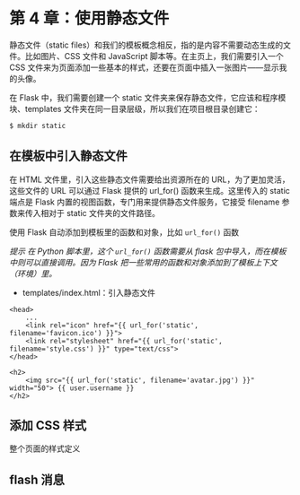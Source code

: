 # 第 4 章：使用静态文件

静态文件（static files）和我们的模板概念相反，指的是内容不需要动态生成的文件。比如图片、CSS 文件和 JavaScript 脚本等。在主页上，我们需要引入一个 CSS 文件来为页面添加一些基本的样式，还要在页面中插入一张图片——显示我的头像。

在 Flask 中，我们需要创建一个 static 文件夹来保存静态文件，它应该和程序模块、templates 文件夹在同一目录层级，所以我们在项目根目录创建它：

```bash
$ mkdir static
```

## 在模板中引入静态文件

在 HTML 文件里，引入这些静态文件需要给出资源所在的 URL，为了更加灵活，这些文件的 URL 可以通过 Flask 提供的 url_for() 函数来生成。这里传入的 static 端点是 Flask 内置的视图函数，专门用来提供静态文件服务，它接受 filename 参数来传入相对于 static 文件夹的文件路径。

使用 Flask 自动添加到模板里的函数和对象，比如 `url_for()` 函数

*提示 在 Python 脚本里，这个 `url_for()` 函数需要从 flask 包中导入，而在模板中则可以直接调用。因为 Flask 把一些常用的函数和对象添加到了模板上下文（环境）里。*

- templates/index.html：引入静态文件

```jinja2
<head>
    ...
    <link rel="icon" href="{{ url_for('static', filename='favicon.ico') }}">
    <link rel="stylesheet" href="{{ url_for('static', filename='style.css') }}" type="text/css">
</head>

<h2>
    <img src="{{ url_for('static', filename='avatar.jpg') }}" width="50"> {{ user.username }}
</h2>
```

## 添加 CSS 样式

整个页面的样式定义

## flash 消息

